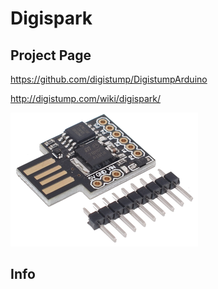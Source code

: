 # Digispark

## Project Page

<https://github.com/digistump/DigistumpArduino>

<http://digistump.com/wiki/digispark/>

![Digispark](../img/Digispark-attiny85_300.png)

## Info
